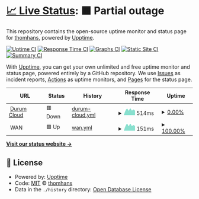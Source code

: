 # [📈 Live Status](https://thomhans.github.io/uptime): <!--live status--> **🟧 Partial outage**

This repository contains the open-source uptime monitor and status page for [thomhans](https://thomhans.github.io/uptime), powered by [Upptime](https://github.com/upptime/upptime).

[![Uptime CI](https://github.com/thomhans/uptime/workflows/Uptime%20CI/badge.svg)](https://github.com/thomhans/uptime/actions?query=workflow%3A%22Uptime+CI%22)
[![Response Time CI](https://github.com/thomhans/uptime/workflows/Response%20Time%20CI/badge.svg)](https://github.com/thomhans/uptime/actions?query=workflow%3A%22Response+Time+CI%22)
[![Graphs CI](https://github.com/thomhans/uptime/workflows/Graphs%20CI/badge.svg)](https://github.com/thomhans/uptime/actions?query=workflow%3A%22Graphs+CI%22)
[![Static Site CI](https://github.com/thomhans/uptime/workflows/Static%20Site%20CI/badge.svg)](https://github.com/thomhans/uptime/actions?query=workflow%3A%22Static+Site+CI%22)
[![Summary CI](https://github.com/thomhans/uptime/workflows/Summary%20CI/badge.svg)](https://github.com/thomhans/uptime/actions?query=workflow%3A%22Summary+CI%22)

With [Upptime](https://upptime.js.org), you can get your own unlimited and free uptime monitor and status page, powered entirely by a GitHub repository. We use [Issues](https://github.com/thomhans/uptime/issues) as incident reports, [Actions](https://github.com/thomhans/uptime/actions) as uptime monitors, and [Pages](https://thomhans.github.io/uptime) for the status page.

<!--start: status pages-->
<!-- This summary is generated by Upptime (https://github.com/upptime/upptime) -->
<!-- Do not edit this manually, your changes will be overwritten -->
<!-- prettier-ignore -->
| URL | Status | History | Response Time | Uptime |
| --- | ------ | ------- | ------------- | ------ |
| <img alt="" src="https://favicons.githubusercontent.com/cloud.durum.biz" height="13"> [Durum Cloud](https://cloud.durum.biz) | 🟥 Down | [durum-cloud.yml](https://github.com/thomhans/uptime/commits/HEAD/history/durum-cloud.yml) | <details><summary><img alt="Response time graph" src="./graphs/durum-cloud/response-time-week.png" height="20"> 514ms</summary><br><a href="https://thomhans.github.io/uptime/history/durum-cloud"><img alt="Response time 468" src="https://img.shields.io/endpoint?url=https%3A%2F%2Fraw.githubusercontent.com%2Fthomhans%2Fuptime%2FHEAD%2Fapi%2Fdurum-cloud%2Fresponse-time.json"></a><br><a href="https://thomhans.github.io/uptime/history/durum-cloud"><img alt="24-hour response time 612" src="https://img.shields.io/endpoint?url=https%3A%2F%2Fraw.githubusercontent.com%2Fthomhans%2Fuptime%2FHEAD%2Fapi%2Fdurum-cloud%2Fresponse-time-day.json"></a><br><a href="https://thomhans.github.io/uptime/history/durum-cloud"><img alt="7-day response time 514" src="https://img.shields.io/endpoint?url=https%3A%2F%2Fraw.githubusercontent.com%2Fthomhans%2Fuptime%2FHEAD%2Fapi%2Fdurum-cloud%2Fresponse-time-week.json"></a><br><a href="https://thomhans.github.io/uptime/history/durum-cloud"><img alt="30-day response time 506" src="https://img.shields.io/endpoint?url=https%3A%2F%2Fraw.githubusercontent.com%2Fthomhans%2Fuptime%2FHEAD%2Fapi%2Fdurum-cloud%2Fresponse-time-month.json"></a><br><a href="https://thomhans.github.io/uptime/history/durum-cloud"><img alt="1-year response time 468" src="https://img.shields.io/endpoint?url=https%3A%2F%2Fraw.githubusercontent.com%2Fthomhans%2Fuptime%2FHEAD%2Fapi%2Fdurum-cloud%2Fresponse-time-year.json"></a></details> | <details><summary><a href="https://thomhans.github.io/uptime/history/durum-cloud">0.00%</a></summary><a href="https://thomhans.github.io/uptime/history/durum-cloud"><img alt="All-time uptime 0.01%" src="https://img.shields.io/endpoint?url=https%3A%2F%2Fraw.githubusercontent.com%2Fthomhans%2Fuptime%2FHEAD%2Fapi%2Fdurum-cloud%2Fuptime.json"></a><br><a href="https://thomhans.github.io/uptime/history/durum-cloud"><img alt="24-hour uptime 0.00%" src="https://img.shields.io/endpoint?url=https%3A%2F%2Fraw.githubusercontent.com%2Fthomhans%2Fuptime%2FHEAD%2Fapi%2Fdurum-cloud%2Fuptime-day.json"></a><br><a href="https://thomhans.github.io/uptime/history/durum-cloud"><img alt="7-day uptime 0.00%" src="https://img.shields.io/endpoint?url=https%3A%2F%2Fraw.githubusercontent.com%2Fthomhans%2Fuptime%2FHEAD%2Fapi%2Fdurum-cloud%2Fuptime-week.json"></a><br><a href="https://thomhans.github.io/uptime/history/durum-cloud"><img alt="30-day uptime 1.38%" src="https://img.shields.io/endpoint?url=https%3A%2F%2Fraw.githubusercontent.com%2Fthomhans%2Fuptime%2FHEAD%2Fapi%2Fdurum-cloud%2Fuptime-month.json"></a><br><a href="https://thomhans.github.io/uptime/history/durum-cloud"><img alt="1-year uptime 0.01%" src="https://img.shields.io/endpoint?url=https%3A%2F%2Fraw.githubusercontent.com%2Fthomhans%2Fuptime%2FHEAD%2Fapi%2Fdurum-cloud%2Fuptime-year.json"></a></details>
| <img alt="" src="https://favicons.githubusercontent.com/null" height="13"> WAN | 🟩 Up | [wan.yml](https://github.com/thomhans/uptime/commits/HEAD/history/wan.yml) | <details><summary><img alt="Response time graph" src="./graphs/wan/response-time-week.png" height="20"> 151ms</summary><br><a href="https://thomhans.github.io/uptime/history/wan"><img alt="Response time 134" src="https://img.shields.io/endpoint?url=https%3A%2F%2Fraw.githubusercontent.com%2Fthomhans%2Fuptime%2FHEAD%2Fapi%2Fwan%2Fresponse-time.json"></a><br><a href="https://thomhans.github.io/uptime/history/wan"><img alt="24-hour response time 184" src="https://img.shields.io/endpoint?url=https%3A%2F%2Fraw.githubusercontent.com%2Fthomhans%2Fuptime%2FHEAD%2Fapi%2Fwan%2Fresponse-time-day.json"></a><br><a href="https://thomhans.github.io/uptime/history/wan"><img alt="7-day response time 151" src="https://img.shields.io/endpoint?url=https%3A%2F%2Fraw.githubusercontent.com%2Fthomhans%2Fuptime%2FHEAD%2Fapi%2Fwan%2Fresponse-time-week.json"></a><br><a href="https://thomhans.github.io/uptime/history/wan"><img alt="30-day response time 144" src="https://img.shields.io/endpoint?url=https%3A%2F%2Fraw.githubusercontent.com%2Fthomhans%2Fuptime%2FHEAD%2Fapi%2Fwan%2Fresponse-time-month.json"></a><br><a href="https://thomhans.github.io/uptime/history/wan"><img alt="1-year response time 134" src="https://img.shields.io/endpoint?url=https%3A%2F%2Fraw.githubusercontent.com%2Fthomhans%2Fuptime%2FHEAD%2Fapi%2Fwan%2Fresponse-time-year.json"></a></details> | <details><summary><a href="https://thomhans.github.io/uptime/history/wan">100.00%</a></summary><a href="https://thomhans.github.io/uptime/history/wan"><img alt="All-time uptime 100.00%" src="https://img.shields.io/endpoint?url=https%3A%2F%2Fraw.githubusercontent.com%2Fthomhans%2Fuptime%2FHEAD%2Fapi%2Fwan%2Fuptime.json"></a><br><a href="https://thomhans.github.io/uptime/history/wan"><img alt="24-hour uptime 100.00%" src="https://img.shields.io/endpoint?url=https%3A%2F%2Fraw.githubusercontent.com%2Fthomhans%2Fuptime%2FHEAD%2Fapi%2Fwan%2Fuptime-day.json"></a><br><a href="https://thomhans.github.io/uptime/history/wan"><img alt="7-day uptime 100.00%" src="https://img.shields.io/endpoint?url=https%3A%2F%2Fraw.githubusercontent.com%2Fthomhans%2Fuptime%2FHEAD%2Fapi%2Fwan%2Fuptime-week.json"></a><br><a href="https://thomhans.github.io/uptime/history/wan"><img alt="30-day uptime 100.00%" src="https://img.shields.io/endpoint?url=https%3A%2F%2Fraw.githubusercontent.com%2Fthomhans%2Fuptime%2FHEAD%2Fapi%2Fwan%2Fuptime-month.json"></a><br><a href="https://thomhans.github.io/uptime/history/wan"><img alt="1-year uptime 100.00%" src="https://img.shields.io/endpoint?url=https%3A%2F%2Fraw.githubusercontent.com%2Fthomhans%2Fuptime%2FHEAD%2Fapi%2Fwan%2Fuptime-year.json"></a></details>

<!--end: status pages-->

[**Visit our status website →**](https://thomhans.github.io/uptime)

## 📄 License

- Powered by: [Upptime](https://github.com/upptime/upptime)
- Code: [MIT](./LICENSE) © [thomhans](https://thomhans.github.io/uptime)
- Data in the `./history` directory: [Open Database License](https://opendatacommons.org/licenses/odbl/1-0/)
